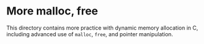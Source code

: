 # More malloc, free

This directory contains more practice with dynamic memory allocation in C, including advanced use of `malloc`, `free`, and pointer manipulation.
